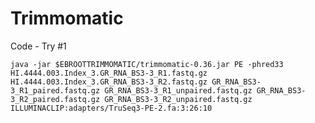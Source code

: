 # Trimmomatic

Code - Try #1

    java -jar $EBROOTTRIMMOMATIC/trimmomatic-0.36.jar PE -phred33 HI.4444.003.Index_3.GR_RNA_BS3-3_R1.fastq.gz HI.4444.003.Index_3.GR_RNA_BS3-3_R2.fastq.gz GR_RNA_BS3-3_R1_paired.fastq.gz GR_RNA_BS3-3_R1_unpaired.fastq.gz GR_RNA_BS3-3_R2_paired.fastq.gz GR_RNA_BS3-3_R2_unpaired.fastq.gz ILLUMINACLIP:adapters/TruSeq3-PE-2.fa:3:26:10
